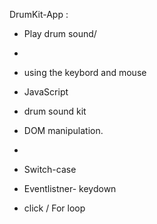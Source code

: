  DrumKit-App :


- Play drum sound/
- 
- using the keybord and mouse

- JavaScript
- drum sound kit

- DOM manipulation.
- 
- Switch-case

- Eventlistner- keydown
-  click / For loop


